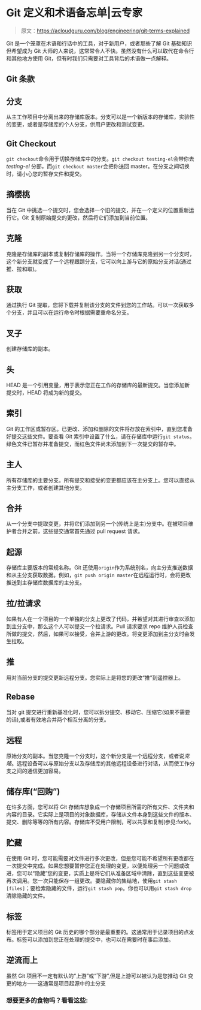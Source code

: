 # Git 定义和术语备忘单|云专家

> 原文：<https://acloudguru.com/blog/engineering/git-terms-explained>

Git 是一个笼罩在术语和行话中的工具，对于新用户，或者那些了解 Git 基础知识但希望成为 Git 大师的人来说，这常常令人不快。虽然没有什么可以取代在命令行和其他地方使用 Git，但有时我们只需要对工具背后的术语做一点解释。

## Git 条款

## 分支

从主工作项目中分离出来的存储库版本。分支可以是一个新版本的存储库，实验性的变更，或者是存储库的个人分支，供用户更改和测试变更。

## Git Checkout

`git checkout`命令用于切换存储库中的分支。`git checkout testing-el`会带你去 *testing-el* 分部，而`git checkout master`会把你送回 master。在分支之间切换时，请小心您的暂存文件和提交。

## 摘樱桃

当在 Git 中挑选一个提交时，您会选择一个旧的提交，并在一个定义的位置重新运行它。Git 复制原始提交的更改，然后将它们添加到当前位置。

## 克隆

克隆是存储库的副本或复制存储库的操作。当将一个存储库克隆到另一个分支时，这个新分支就变成了一个远程跟踪分支，它可以向上游与它的原始分支对话(通过推、拉和取)。

## 获取

通过执行 Git 提取，您将下载并复制该分支的文件到您的工作站。可以一次获取多个分支，并且可以在运行命令时根据需要重命名分支。

## 叉子

创建存储库的副本。

## 头

HEAD 是一个引用变量，用于表示您正在工作的存储库的最新提交。当您添加新提交时，HEAD 将成为新的提交。

## 索引

Git 的工作区或暂存区。已更改、添加和删除的文件将存放在索引中，直到您准备好提交这些文件。要查看 Git 索引中设置了什么，请在存储库中运行`git status`。绿色文件已暂存并准备提交，而红色文件尚未添加到下一次提交的暂存中。

## 主人

所有存储库的主要分支。所有提交和接受的变更都应该在主分支上。您可以直接从主分支工作，或者创建其他分支。

## 合并

从一个分支中提取变更，并将它们添加到另一个(传统上是主)分支中。在被项目维护者合并之前，这些提交通常首先通过 pull request 请求。

## 起源

存储库主要版本的常规名称。Git 还使用`origin`作为系统别名，向主分支推送数据和从主分支获取数据。例如，`git push origin master`在远程运行时，会将更改推送到主存储库数据库的主分支。

## 拉/拉请求

如果有人在一个项目的一个单独的分支上更改了代码，并希望对其进行审查以添加到主分支中，那么这个人可以提交一个拉请求。Pull 请求要求 repo 维护人员检查所做的提交，然后，如果可以接受，合并上游的更改。将变更添加到主分支时会发生拉取。

## 推

用对当前分支的提交更新远程分支。您实际上是将您的更改“推”到遥控器上。

## Rebase

当对 git 提交进行重新基准化时，您可以拆分提交、移动它、压缩它(如果不需要的话),或者有效地合并两个相互分离的分支。

## 远程

原始分支的副本。当您克隆一个分支时，这个新分支是一个远程分支，或者说*克隆*。远程设备可以与原始分支以及存储库的其他远程设备进行对话，从而使工作分支之间的通信更加容易。

## 储存库(“回购”)

在许多方面，您可以将 Git 存储库想象成一个存储项目所需的所有文件、文件夹和内容的目录。它实际上是项目的对象数据库，存储从文件本身到这些文件的版本、提交、删除等等的所有内容。存储库不受用户限制，可以共享和复制(参见:fork)。

## 贮藏

在使用 Git 时，您可能需要对文件进行多次更改，但是您可能不希望所有更改都在一次提交中完成。如果您想要暂停您正在处理的变更，以便处理另一个问题或改进，您可以“隐藏”您的变更，实质上是将它们从准备区域中清除，直到这些变更被再次调用。您一次只能保存一组更改。要隐藏你的集结地，使用`git stash [files]`；要检索隐藏的文件，运行`git stash pop`。你也可以用`git stash drop`清除隐藏的文件。

## 标签

标签用于定义项目的 Git 历史的哪个部分是最重要的。这通常用于记录项目的点发布。标签可以添加到您正在处理的提交中，也可以在需要时在事后添加。

## 逆流而上

虽然 Git 项目不一定有默认的“上游”或“下游”,但是上游可以被认为是您推动 Git 变更的地方——这通常是项目起源中的主分支

### 想要更多的食物吗？看看这些: